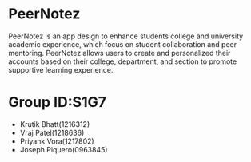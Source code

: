 # PeerNotez
PeerNotez is an app design to enhance students college and university academic experience, which focus on student collaboration and peer mentoring. PeerNotez allows users to create and personalized their accounts based on their college, department, and section to promote supportive learning experience.


# Group ID:S1G7
* Krutik Bhatt(1216312)
* Vraj Patel(1218636)
* Priyank Vora(1217802)
* Joseph Piquero(0963845)